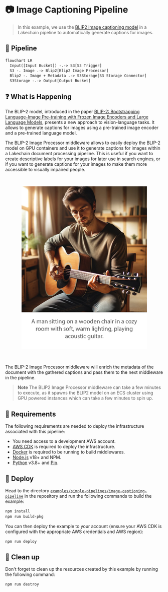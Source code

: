 # :camera: Image Captioning Pipeline

> In this example, we use the [BLIP2 image captioning model](https://huggingface.co/docs/transformers/main/model_doc/blip-2) in a Lakechain pipeline to automatically generate captions for images.

## :dna: Pipeline

```mermaid
flowchart LR
  Input([Input Bucket]) -.-> S3[S3 Trigger]
  S3 -. Image .-> Blip2[Blip2 Image Processor]
  Blip2 -. Image + Metadata .-> S3Storage[S3 Storage Connector]
  S3Storage -.-> Output[Output Bucket]
```

## ❓ What is Happening

The BLIP-2 model, introduced in the paper [BLIP-2: Bootstrapping Language-Image Pre-training with Frozen Image Encoders and Large Language Models](https://arxiv.org/abs/2301.12597), presents a new approach to vision-language tasks. It allows to generate captions for images using a pre-trained image encoder and a pre-trained language model.

The BLIP-2 Image Processor middleware allows to easily deploy the BLIP-2 model on GPU containers and use it to generate captions for images within a Lakechain document processing pipeline. This is useful if you want to create descriptive labels for your images for later use in search engines, or if you want to generate captions for your images to make them more accessible to visually impaired people.

<br />
<p align="center">
  <img width="400" src="assets/image-captioning.png">
</p>
<br />

The BLIP-2 Image Processor middleware will enrich the metadata of the document with the gathered captions and pass them to the next middleware in the pipeline.

> **Note**
> The BLIP2 Image Processor middleware can take a few minutes to execute, as it spawns the BLIP2 model on an ECS cluster using GPU powered instances which can take a few minutes to spin up.

## 📝 Requirements

The following requirements are needed to deploy the infrastructure associated with this pipeline:

- You need access to a development AWS account.
- [AWS CDK](https://docs.aws.amazon.com/cdk/latest/guide/getting_started.html#getting_started_install) is required to deploy the infrastructure.
- [Docker](https://docs.docker.com/get-docker/) is required to be running to build middlewares.
- [Node.js](https://nodejs.org/en/download/) v18+ and NPM.
- [Python](https://www.python.org/downloads/) v3.8+ and [Pip](https://pip.pypa.io/en/stable/installation/).

## 🚀 Deploy

Head to the directory [`examples/simple-pipelines/image-captioning-pipeline`](/examples/simple-pipelines/image-captioning-pipeline) in the repository and run the following commands to build the example:

```bash
npm install
npm run build-pkg
```

You can then deploy the example to your account (ensure your AWS CDK is configured with the appropriate AWS credentials and AWS region):

```bash
npm run deploy
```

## 🧹 Clean up

Don't forget to clean up the resources created by this example by running the following command:

```bash
npm run destroy
```
